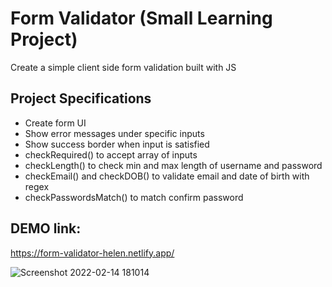 # Form Validator (Small Learning Project)

Create a simple client side form validation built with JS

## Project Specifications

- Create form UI
- Show error messages under specific inputs
- Show success border when input is satisfied
- checkRequired() to accept array of inputs
- checkLength() to check min and max length of username and password
- checkEmail() and checkDOB() to validate email and date of birth with regex
- checkPasswordsMatch() to match confirm password

## DEMO link: 
https://form-validator-helen.netlify.app/


![Screenshot 2022-02-14 181014](https://user-images.githubusercontent.com/94285120/153901541-05bcde95-c9ba-4d71-ae9b-fed2a849dd5f.png)

